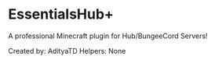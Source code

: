 # EssentialsHub+
A professional Minecraft plugin for Hub/BungeeCord Servers!

Created by: AdityaTD
Helpers: None

